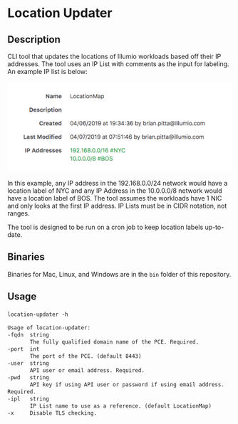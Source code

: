 # Location Updater

## Description
CLI tool that updates the locations of Illumio workloads based off their IP addresses. The tool uses an IP List with comments as the input for labeling. An example IP list is below:

![Example IP List](img/iplist-example.png)

In this example, any IP address in the 192.168.0.0/24 network would have a location label of NYC and any IP Address in the 10.0.0.0/8 network would have a location label of BOS. The tool assumes the workloads have 1 NIC and only looks at the first IP address. IP Lists must be in CIDR notation, not ranges.

The tool is designed to be run on a cron job to keep location labels up-to-date.

## Binaries
Binaries for Mac, Linux, and Windows are in the `bin` folder of this repository.

## Usage
`location-updater -h`
```
Usage of location-updater:
-fqdn  string
       The fully qualified domain name of the PCE. Required.
-port  int
       The port of the PCE. (default 8443)
-user  string
       API user or email address. Required.
-pwd   string
       API key if using API user or password if using email address. Required.
-ipl   string
       IP List name to use as a reference. (default LocationMap)
-x     Disable TLS checking.
```